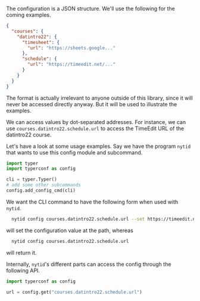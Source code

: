 The configuration is a JSON structure. We'll use the following for the
coming examples.

```JSON
{
  "courses": {
    "datintro22": {
      "timesheet": {
        "url": "https://sheets.google..."
      },
      "schedule": {
        "url": "https://timeedit.net/..."
      }
    }
  }
}
```

The format is actually irrelevant to anyone outside of this library,
since it will never be accessed directly anyway. But it will be used to
illustrate the examples.

We can access values by dot-separated addresses. For instance, we can
use `courses.datintro22.schedule.url` to access the TimeEdit URL of the
datintro22 course.

Let's have a look at some usage examples. Say we have the program
`nytid` that wants to use this config module and subcommand.

```python
import typer
import typerconf as config

cli = typer.Typer()
# add some other subcommands
config.add_config_cmd(cli)
```

We want the CLI command to have the following form when used with
`nytid`.

```bash
  nytid config courses.datintro22.schedule.url --set https://timeedit.net/...
```

will set the configuration value at the path, whereas

```bash
  nytid config courses.datintro22.schedule.url
```

will return it.

Internally, `nytid`'s different parts can access the config through the
following API.

```python
import typerconf as config

url = config.get("courses.datintro22.schedule.url")
```
